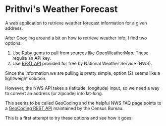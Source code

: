 # Prithvi's Weather Forecast

A web application to retrieve weather forecast information for a given address.

After Googling around a bit on how to retrieve weather info, I find two options:

1. Use Ruby gems to pull from sources like OpenWeatherMap. These require an API key.
2. Use [REST API](https://weather-gov.github.io/api/general-faqs) provided for free by National Weather Service (NWS).

Since the information we are pulling is pretty simple, option (2) seems like a lightweight solution.

However, the NWS API takes a (latitude, longitude) input, so we need a way to convert an address (or zipcode) into lat-long.

This seems to be called GeoCoding and the helpful NWS FAQ page points to a [GeoCoding REST API](https://geocoding.geo.census.gov/geocoder/Geocoding_Services_API.html) maintained by the Census Bureau.

This is a first attempt to try these options and see how it goes.

